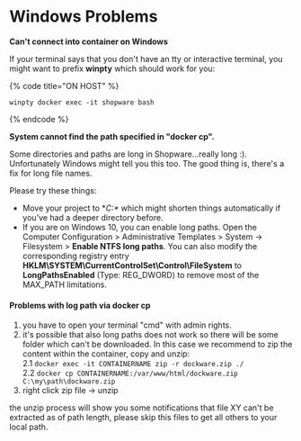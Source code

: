 # Windows Problems

**Can't connect into container on Windows**

If your terminal says that you don't have an tty or interactive terminal, you might want to prefix **winpty** which should work for you:

{% code title="ON HOST" %}
```text
winpty docker exec -it shopware bash
```
{% endcode %}

**System cannot find the path specified in "docker cp".**

Some directories and paths are long in Shopware...really long :\).  
Unfortunately Windows might tell you this too. The good thing is, there's a fix for long file names.  
  
Please try these things:

* Move your project to **C:\** which might shorten things automatically if you've had a deeper directory before.
* If you are on Windows 10, you can enable long paths. Open the Computer Configuration &gt; Administrative Templates &gt; System -&gt; Filesystem &gt; **Enable NTFS long paths**. You can also modify the corresponding registry entry **HKLM\SYSTEM\CurrentControlSet\Control\FileSystem** to **LongPathsEnabled** \(Type: REG\_DWORD\) to remove most of the MAX\_PATH limitations.



#### Problems with log path via docker cp

  
1. you have to open your terminal "cmd" with admin rights.  
2. it's possible that also long paths does not work so there will be some folder which can't be downloaded. In this case we recommend to zip the content within the container, copy and unzip:  
2.1 `docker exec -it CONTAINERNAME zip -r dockware.zip ./`  
2.2 `docker cp CONTAINERNAME:/var/www/html/dockware.zip C:\my\path\dockware.zip`  
3. right click zip file -&gt; unzip  
  
the unzip process will show you some notifications that file XY can't be extracted as of path length, please skip this files to get all others to your local path.

